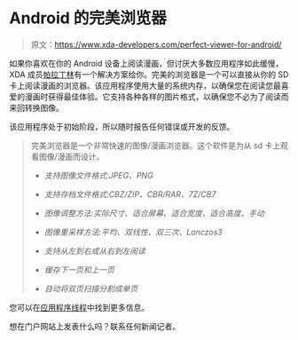 # Android 的完美浏览器

> 原文：<https://www.xda-developers.com/perfect-viewer-for-android/>

如果你喜欢在你的 Android 设备上阅读漫画，但讨厌大多数应用程序如此缓慢，XDA 成员[帕拉丁林](http://forum.xda-developers.com/member.php?u=1418872)有一个解决方案给你。完美的浏览器是一个可以直接从你的 SD 卡上阅读漫画的浏览器。该应用程序使用大量的系统内存，以确保您在阅读您最喜爱的漫画时获得最佳体验。它支持各种各样的图片格式，以确保您不必为了阅读而来回转换图像。

该应用程序处于初始阶段，所以随时报告任何错误或开发的反馈。

> 完美浏览器是一个非常快速的图像/漫画浏览器。这个软件是为从 sd 卡上观看图像/漫画而设计。
> 
> *   *支持图像文件格式:JPEG、PNG*
> 
> *   *支持存档文件格式:CBZ/ZIP、CBR/RAR、7Z/CB7*
> 
> *   *图像调整方法:实际尺寸、适合屏幕、适合宽度、适合高度、手动*
> 
> *   *图像重采样方法:平均、双线性、双三次、Lanczos3*
> 
> *   *支持从左到右或从右到左阅读*
> 
> *   *缓存下一页和上一页*
> *   *自动将双页扫描分割成单页*

您可以在[应用程序线程](http://forum.xda-developers.com/showthread.php?t=815241)中找到更多信息。

想在门户网站上发表什么吗？联系任何新闻记者。